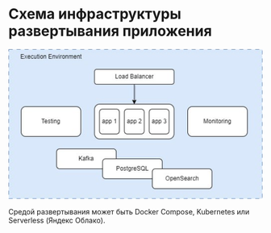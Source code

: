 # Схема инфраструктуры развертывания приложения

![infrastructure_diagram.drawio.jpg](imgs/infrastructure_diagram.jpg)

Средой развертывания может быть Docker Compose, Kubernetes или Serverless (Яндекс Облако).